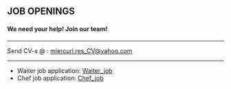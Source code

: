 ## JOB OPENINGS 
#### We need your help! Join our team!

____

Send CV-s @ : <miercuri.res_CV@yahoo.com>
____

- Waiter job application: [Waiter_job](waiter-job-application.md)
- Chef job application: [Chef_job](chef-job-application.md)